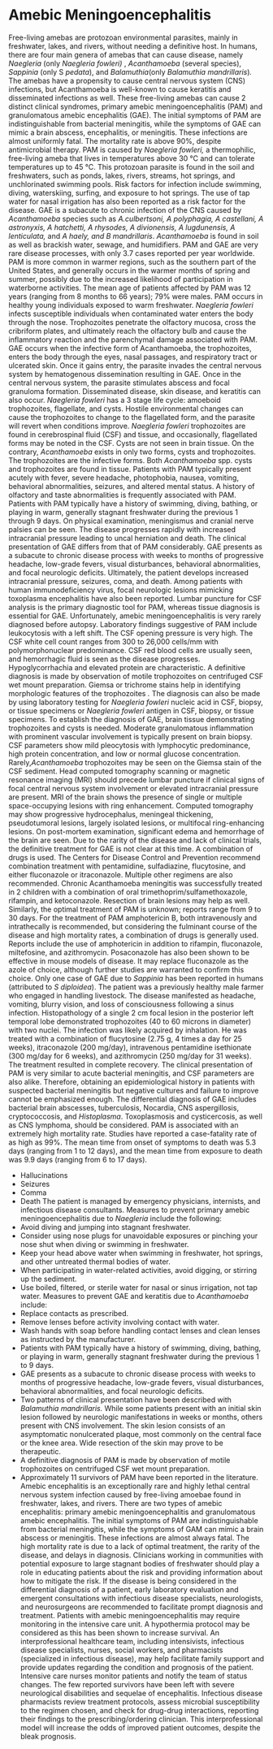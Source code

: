 # Amebic Meningoencephalitis
Free-living amebas are protozoan environmental parasites, mainly in freshwater, lakes, and rivers, without needing a definitive host. In humans, there are four main genera of amebas that can cause disease, namely _Naegleria_ (only _Naegleria fowleri)_ , _Acanthamoeba_ (several species), _Sappinia_ (only S _pedata_), and _Balamuthia_(only _Balamuthia mandrillaris_)_._ The amebas have a propensity to cause central nervous system (CNS) infections, but Acanthamoeba is well-known to cause keratitis and disseminated infections as well.
These free-living amebas can cause 2 distinct clinical syndromes, primary amebic meningoencephalitis (PAM) and granulomatous amebic encephalitis (GAE). The initial symptoms of PAM are indistinguishable from bacterial meningitis, while the symptoms of GAE can mimic a brain abscess, encephalitis, or meningitis. These infections are almost uniformly fatal. The mortality rate is above 90%, despite antimicrobial therapy.
PAM is caused by _Naegleria fowleri,_ a thermophilic, free-living ameba that lives in temperatures above 30 °C and can tolerate temperatures up to 45 °C. This protozoan parasite is found in the soil and freshwaters, such as ponds, lakes, rivers, streams, hot springs, and unchlorinated swimming pools. Risk factors for infection include swimming, diving, waterskiing, surfing, and exposure to hot springs. The use of tap water for nasal irrigation has also been reported as a risk factor for the disease. GAE is a subacute to chronic infection of the CNS caused by _Acanthamoeba_ species such as _A.culbertsoni, A polyphagia, A castellani, A astronyxis, A hatchetti, A rhysodes, A divionensis, A lugdunensis, A lenticulata,_ and _A haely, and_ _B mandrillaris_. _Acanthamoeba_ is found in soil as well as brackish water, sewage, and humidifiers.
PAM and GAE are very rare disease processes, with only 3.7 cases reported per year worldwide. PAM is more common in warmer regions, such as the southern part of the United States, and generally occurs in the warmer months of spring and summer, possibly due to the increased likelihood of participation in waterborne activities. The mean age of patients affected by PAM was 12 years (ranging from 8 months to 66 years); 79% were males.
PAM occurs in healthy young individuals exposed to warm freshwater. _Naegleria fowleri_ infects susceptible individuals when contaminated water enters the body through the nose. Trophozoites penetrate the olfactory mucosa, cross the cribriform plates, and ultimately reach the olfactory bulb and cause the inflammatory reaction and the parenchymal damage associated with PAM. GAE occurs when the infective form of Acanthamoeba, the trophozoites, enters the body through the eyes, nasal passages, and respiratory tract or ulcerated skin. Once it gains entry, the parasite invades the central nervous system by hematogenous dissemination resulting in GAE. Once in the central nervous system, the parasite stimulates abscess and focal granuloma formation. Disseminated disease, skin disease, and keratitis can also occur.
_Naegleria fowleri_ has a 3 stage life cycle: amoeboid trophozoites, flagellate, and cysts. Hostile environmental changes can cause the trophozoites to change to the flagellated form, and the parasite will revert when conditions improve. _Naegleria fowleri_ trophozoites are found in cerebrospinal fluid (CSF) and tissue, and occasionally, flagellated forms may be noted in the CSF. Cysts are not seen in brain tissue. On the contrary, _Acanthamoeba_ exists in only two forms, cysts and trophozoites. The trophozoites are the infective forms. Both _Acanthamoeba_ spp. cysts and trophozoites are found in tissue.
Patients with PAM typically present acutely with fever, severe headache, photophobia, nausea, vomiting, behavioral abnormalities, seizures, and altered mental status. A history of olfactory and taste abnormalities is frequently associated with PAM. Patients with PAM typically have a history of swimming, diving, bathing, or playing in warm, generally stagnant freshwater during the previous 1 through 9 days. On physical examination, meningismus and cranial nerve palsies can be seen. The disease progresses rapidly with increased intracranial pressure leading to uncal herniation and death.
The clinical presentation of GAE differs from that of PAM considerably. GAE presents as a subacute to chronic disease process with weeks to months of progressive headache, low-grade fevers, visual disturbances, behavioral abnormalities, and focal neurologic deficits. Ultimately, the patient develops increased intracranial pressure, seizures, coma, and death. Among patients with human immunodeficiency virus, focal neurologic lesions mimicking toxoplasma encephalitis have also been reported.
Lumbar puncture for CSF analysis is the primary diagnostic tool for PAM, whereas tissue diagnosis is essential for GAE. Unfortunately, amebic meningoencephalitis is very rarely diagnosed before autopsy. Laboratory findings suggestive of PAM include leukocytosis with a left shift. The CSF opening pressure is very high. The CSF white cell count ranges from 300 to 26,000 cells/mm with polymorphonuclear predominance. CSF red blood cells are usually seen, and hemorrhagic fluid is seen as the disease progresses. Hypoglycorrhachia and elevated protein are characteristic. A definitive diagnosis is made by observation of motile trophozoites on centrifuged CSF wet mount preparation. Giemsa or trichrome stains help in identifying morphologic features of the trophozoites _._ The diagnosis can also be made by using laboratory testing for _Naegleria fowleri_ nucleic acid in CSF, biopsy, or tissue specimens or _Naegleria fowleri_ antigen in CSF, biopsy, or tissue specimens.
To establish the diagnosis of GAE, brain tissue demonstrating trophozoites and cysts is needed. Moderate granulomatous inflammation with prominent vascular involvement is typically present on brain biopsy. CSF parameters show mild pleocytosis with lymphocytic predominance, high protein concentration, and low or normal glucose concentration. Rarely,_Acanthamoeba_ trophozoites may be seen on the Giemsa stain of the CSF sediment. Head computed tomography scanning or magnetic resonance imaging (MRI) should precede lumbar puncture if clinical signs of focal central nervous system involvement or elevated intracranial pressure are present. MRI of the brain shows the presence of single or multiple space-occupying lesions with ring enhancement. Computed tomography may show progressive hydrocephalus, meningeal thickening, pseudotumoral lesions, largely isolated lesions, or multifocal ring-enhancing lesions. On post-mortem examination, significant edema and hemorrhage of the brain are seen.
Due to the rarity of the disease and lack of clinical trials, the definitive treatment for GAE is not clear at this time. A combination of drugs is used. The Centers for Disease Control and Prevention recommend combination treatment with pentamidine, sulfadiazine, flucytosine, and either fluconazole or itraconazole. Multiple other regimens are also recommended. Chronic Acanthamoeba meningitis was successfully treated in 2 children with a combination of oral trimethoprim/sulfamethoxazole, rifampin, and ketoconazole. Resection of brain lesions may help as well.
Similarly, the optimal treatment of PAM is unknown; reports range from 9 to 30 days. For the treatment of PAM amphotericin B, both intravenously and intrathecally is recommended, but considering the fulminant course of the disease and high mortality rates, a combination of drugs is generally used. Reports include the use of amphotericin in addition to rifampin, fluconazole, miltefosine, and azithromycin. Posaconazole has also been shown to be effective in mouse models of disease. It may replace fluconazole as the azole of choice, although further studies are warranted to confirm this choice.
Only one case of GAE due to _Sappinia_ has been reported in humans (attributed to _S diploidea_). The patient was a previously healthy male farmer who engaged in handling livestock. The disease manifested as headache, vomiting, blurry vision, and loss of consciousness following a sinus infection. Histopathology of a single 2 cm focal lesion in the posterior left temporal lobe demonstrated trophozoites (40 to 60 microns in diameter) with two nuclei. The infection was likely acquired by inhalation. He was treated with a combination of flucytosine (2.75 g, 4 times a day for 25 weeks), itraconazole (200 mg/day), intravenous pentamidine isethionate (300 mg/day for 6 weeks), and azithromycin (250 mg/day for 31 weeks). The treatment resulted in complete recovery.
The clinical presentation of PAM is very similar to acute bacterial meningitis, and CSF parameters are also alike. Therefore, obtaining an epidemiological history in patients with suspected bacterial meningitis but negative cultures and failure to improve cannot be emphasized enough. The differential diagnosis of GAE includes bacterial brain abscesses, tuberculosis, Nocardia, CNS aspergillosis, cryptococcosis, and _Histoplasma_. Toxoplasmosis and cysticercosis, as well as CNS lymphoma, should be considered.
PAM is associated with an extremely high mortality rate. Studies have reported a case-fatality rate of as high as 99%. The mean time from onset of symptoms to death was 5.3 days (ranging from 1 to 12 days), and the mean time from exposure to death was 9.9 days (ranging from 6 to 17 days).
- Hallucinations
- Seizures
- Comma
- Death
The patient is managed by emergency physicians, internists, and infectious disease consultants.
Measures to prevent primary amebic meningoencephalitis due to _Naegleria_ include the following:
- Avoid diving and jumping into stagnant freshwater.
- Consider using nose plugs for unavoidable exposures or pinching your nose shut when diving or swimming in freshwater.
- Keep your head above water when swimming in freshwater, hot springs, and other untreated thermal bodies of water.
- When participating in water-related activities, avoid digging, or stirring up the sediment.
- Use boiled, filtered, or sterile water for nasal or sinus irrigation, not tap water.
Measures to prevent GAE and keratitis due to _Acanthamoeba_ include:
- Replace contacts as prescribed.
- Remove lenses before activity involving contact with water.
- Wash hands with soap before handling contact lenses and clean lenses as instructed by the manufacturer.
- Patients with PAM typically have a history of swimming, diving, bathing, or playing in warm, generally stagnant freshwater during the previous 1 to 9 days.
- GAE presents as a subacute to chronic disease process with weeks to months of progressive headache, low-grade fevers, visual disturbances, behavioral abnormalities, and focal neurologic deficits.
- Two patterns of clinical presentation have been described with _Balamuthia mandrillaris._ While some patients present with an initial skin lesion followed by neurologic manifestations in weeks or months, others present with CNS involvement. The skin lesion consists of an asymptomatic nonulcerated plaque, most commonly on the central face or the knee area. Wide resection of the skin may prove to be therapeutic.
- A definitive diagnosis of PAM is made by observation of motile trophozoites on centrifuged CSF wet mount preparation.
- Approximately 11 survivors of PAM have been reported in the literature.
Amebic encephalitis is an exceptionally rare and highly lethal central nervous system infection caused by free-living amoebae found in freshwater, lakes, and rivers. There are two types of amebic encephalitis: primary amebic meningoencephalitis and granulomatous amebic encephalitis. The initial symptoms of PAM are indistinguishable from bacterial meningitis, while the symptoms of GAM can mimic a brain abscess or meningitis. These infections are almost always fatal. The high mortality rate is due to a lack of optimal treatment, the rarity of the disease, and delays in diagnosis. Clinicians working in communities with potential exposure to large stagnant bodies of freshwater should play a role in educating patients about the risk and providing information about how to mitigate the risk. If the disease is being considered in the differential diagnosis of a patient, early laboratory evaluation and emergent consultations with infectious disease specialists, neurologists, and neurosurgeons are recommended to facilitate prompt diagnosis and treatment.
Patients with amebic meningoencephalitis may require monitoring in the intensive care unit. A hypothermia protocol may be considered as this has been shown to increase survival. An interprofessional healthcare team, including intensivists, infectious disease specialists, nurses, social workers, and pharmacists (specialized in infectious disease), may help facilitate family support and provide updates regarding the condition and prognosis of the patient. Intensive care nurses monitor patients and notify the team of status changes. The few reported survivors have been left with severe neurological disabilities and sequelae of encephalitis. Infectious disease pharmacists review treatment protocols, assess microbial susceptibility to the regimen chosen, and check for drug-drug interactions, reporting their findings to the prescribing/ordering clinician. This interprofessional model will increase the odds of improved patient outcomes, despite the bleak prognosis.